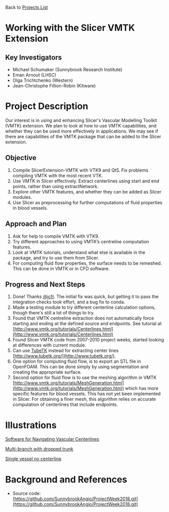 Back to [Projects List](../../README.md#ProjectsList)

# Working with the Slicer VMTK Extension

## Key Investigators

- Michael Schumaker (Sunnybrook Research Institute)
- Eman Arnout (LHSC)
- Olga Trichtchenko (Western)
- Jean-Christophe Fillion-Robin (Kitware) 

# Project Description

Our interest is in using and enhancing Slicer's Vascular Modelling Toolkit (VMTK) extension. We plan to look at how to use VMTK capabilities, and whether they can be used more effectively in applications. We may see if there are capabilities of the VMTK package that can be added to the Slicer extension.

## Objective

1. Compile SlicerExtension-VMTK with VTK9 and Qt5. Fix problems compiling VMTK with the most recent VTK.
2. Use VMTK in Slicer effectively. Extract centerlines using start and end points, rather than using extractNetwork.
3. Explore other VMTK features, and whether they can be added as Slicer modules.
4. Use Slicer as preprocessing for further computations of fluid properties in blood vessels.

## Approach and Plan

1. Ask for help to compile VMTK with VTK9.
2. Try different approaches to using VMTK’s centreline computation features.
3. Look at VMTK tutorials, understand what else is available in the package, and try to use them from Slicer.
4. For computing fluid flow properties, the surface needs to be remeshed. This can be done in VMTK or in CFD software.

## Progress and Next Steps

1. Done! Thanks [@jcfr](https://github.com/jcfr). The initial fix was quick, but getting it to pass the integration checks took effort, and a bug fix to conda.
2. Made a testing module to try different centerline calculation options, though there's still a lot of things to try.
3. Found that VMTK centreline extraction does not automatically force starting and ending at the defined source and endpoints.  See tutorial at [http://www.vmtk.org/tutorials/Centerlines.html](http://www.vmtk.org/tutorials/Centerlines.html)
4. Found Slicer VMTK code from 2007-2010 project weeks, started looking at differences with current module.
5. Can use [TubeTK](https://github.com/KitwareMedical/ITKTubeTK) instead for extracting center lines [http://www.tubetk.org/](http://www.tubetk.org/). 
6. One option for computing fluid flow, is to export an STL file in OpenFOAM. This can be done simply by using segmentation and creating the appropriate surface. 
7. Second option for fluid flow is to use the meshing algorithm in VMTK [http://www.vmtk.org/tutorials/MeshGeneration.html](http://www.vmtk.org/tutorials/MeshGeneration.html) which has more specific features for blood vessels. This has not yet been implemented in Slicer. For obtaining a finer mesh, this algorithm relies on accurate computation of centerlines that include endpoints. 

# Illustrations

<!--Add pictures and links to videos that demonstrate what has been accomplished.-->

<!--![Description of picture](Example2.jpg)-->

[Software for Navigating Vascular Centerlines](PADPlanner-Jul13-2018.png)

[Multi-branch with dropped trunk](dropped-trunk.png)

[Single vessel no centerline](single-vessel.png)

# Background and References

<!--Use this space for information that may help people better understand your project, like links to papers, source code, or data.-->

- Source code: [https://github.com/SunnybrookAngio/ProjectWeek2018.git](https://github.com/SunnybrookAngio/ProjectWeek2018.git)

